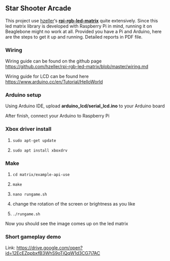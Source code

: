 ## Star Shooter Arcade

This project use [hzeller](https://github.com/hzeller)‘s **[rpi-rgb-led-matrix](https://github.com/hzeller/rpi-rgb-led-matrix)** quite extensively. Since this led matrix library is developed with Raspberry Pi in mind, running it on Beaglebone might no work at all. Provided you have a Pi and Arduino, here are the steps to get it up and running. Detailed reports in PDF file.

### Wiring

Wiring guide can be found on the github page https://github.com/hzeller/rpi-rgb-led-matrix/blob/master/wiring.md

Wiring guide for LCD can be found here  https://www.arduino.cc/en/Tutorial/HelloWorld 

### Arduino setup

Using Arduino IDE, upload **arduino_lcd/serial_lcd.ino** to your Arduino board

After finish, connect your Arduino to Raspberry Pi

### Xbox driver install

1. `sudo apt-get update`

2. `sudo apt install xboxdrv`

### Make

1. `cd matrix/example-api-use`

2. `make`
3. `nano rungame.sh`
4. change the rotation of the screen or brightness as you like
5. `./rungame.sh`

Now you should see the image comes up on the led matrix

### Short gameplay demo
Link: https://drive.google.com/open?id=12EcEZppbxfB3WhS9oTiQqW1d3CG7j7AC
